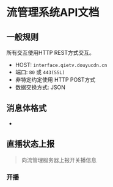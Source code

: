 
# 流管理系统API文档

## 一般规则

所有交互使用HTTP REST方式交互。

* HOST: `interface.qietv.douyucdn.cn`
* 端口: `80` 或 `443(SSL)`
* 非特定约定使用 HTTP POST方式
* 数据交换方式: JSON 

## 消息体格式

* 

## 直播状态上报

> 向流管理服务器上报开关播信息

### 开播
